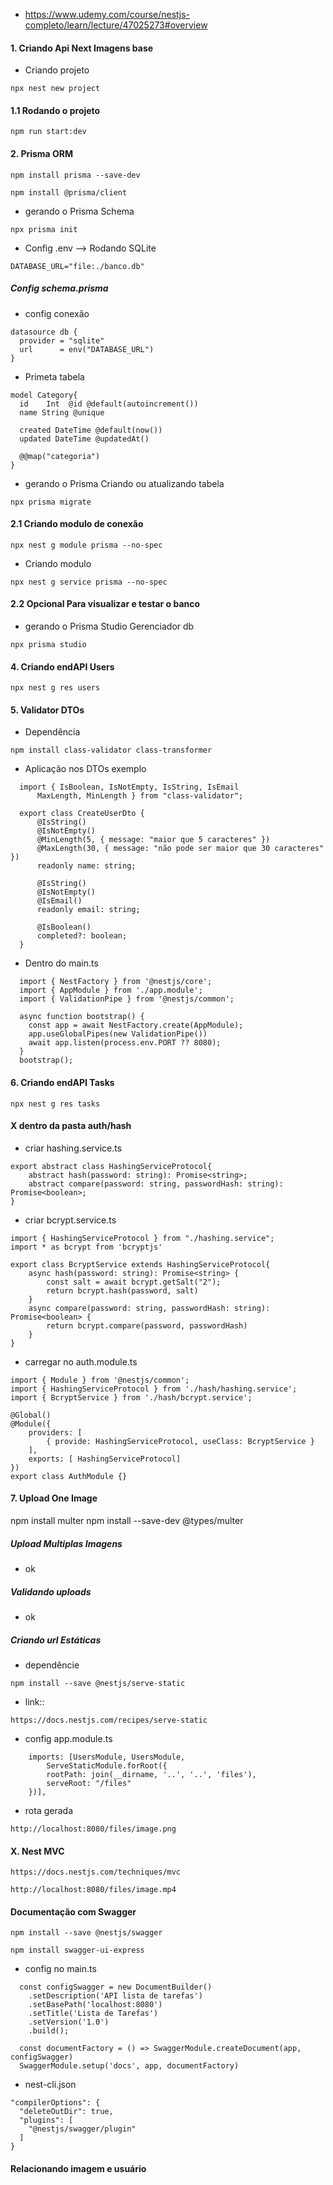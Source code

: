 * https://www.udemy.com/course/nestjs-completo/learn/lecture/47025273#overview

#### 1. Criando Api Next Imagens base

* Criando projeto
```
npx nest new project
```

#### 1.1 Rodando o projeto
```
npm run start:dev
```

#### 2. Prisma ORM
```
npm install prisma --save-dev
```

```
npm install @prisma/client
```

* gerando o Prisma Schema
```
npx prisma init
```

* Config .env --> Rodando SQLite
```
DATABASE_URL="file:./banco.db"
```

##### Config schema.prisma
* config conexão
```
datasource db {
  provider = "sqlite"
  url      = env("DATABASE_URL")
}
```

* Primeta tabela
```
model Category{
  id    Int  @id @default(autoincrement())
  name String @unique

  created DateTime @default(now())
  updated DateTime @updatedAt()

  @@map("categoria")
}
```

* gerando o Prisma Criando ou atualizando tabela
```
npx prisma migrate
```

#### 2.1 Criando modulo de conexão
```
npx nest g module prisma --no-spec
```

* Criando modulo
```
npx nest g service prisma --no-spec
```

#### 2.2 Opcional Para visualizar e testar o banco
* gerando o Prisma Studio Gerenciador db
```
npx prisma studio
```

#### 4. Criando endAPI Users
```
npx nest g res users
```

#### 5. Validator DTOs

* Dependência
```
npm install class-validator class-transformer
```

* Aplicação nos DTOs exemplo
```
  import { IsBoolean, IsNotEmpty, IsString, IsEmail
      MaxLength, MinLength } from "class-validator";

  export class CreateUserDto {
      @IsString()
      @IsNotEmpty()
      @MinLength(5, { message: "maior que 5 caracteres" })
      @MaxLength(30, { message: "não pode ser maior que 30 caracteres" })
      readonly name: string;
      
      @IsString()
      @IsNotEmpty()
      @IsEmail()
      readonly email: string;
      
      @IsBoolean()
      completed?: boolean;
  }
```

* Dentro do main.ts
```
  import { NestFactory } from '@nestjs/core';
  import { AppModule } from './app.module';
  import { ValidationPipe } from '@nestjs/common';

  async function bootstrap() {
    const app = await NestFactory.create(AppModule);
    app.useGlobalPipes(new ValidationPipe())
    await app.listen(process.env.PORT ?? 8080);
  }
  bootstrap();
```

#### 6. Criando endAPI Tasks
```
npx nest g res tasks
```

#### X dentro da pasta auth/hash

* criar hashing.service.ts
```
export abstract class HashingServiceProtocol{
    abstract hash(password: string): Promise<string>; 
    abstract compare(password: string, passwordHash: string): Promise<boolean>;
}
```

* criar bcrypt.service.ts
```
import { HashingServiceProtocol } from "./hashing.service";
import * as bcrypt from 'bcryptjs'

export class BcryptService extends HashingServiceProtocol{
    async hash(password: string): Promise<string> {
        const salt = await bcrypt.getSalt("2");
        return bcrypt.hash(password, salt)
    }
    async compare(password: string, passwordHash: string): Promise<boolean> {
        return bcrypt.compare(password, passwordHash)
    }
}
```

* carregar no auth.module.ts
```
import { Module } from '@nestjs/common';
import { HashingServiceProtocol } from './hash/hashing.service';
import { BcryptService } from './hash/bcrypt.service';

@Global()
@Module({
    providers: [
        { provide: HashingServiceProtocol, useClass: BcryptService }
    ],
    exports: [ HashingServiceProtocol]
})
export class AuthModule {}
```

#### 7. Upload One Image
npm install multer
npm install --save-dev @types/multer

##### Upload Multiplas Imagens
* ok

##### Validando uploads
* ok

##### Criando url Estáticas
* dependêncie
```
npm install --save @nestjs/serve-static
```

* link::
```
https://docs.nestjs.com/recipes/serve-static
```

* config app.module.ts
```
    imports: [UsersModule, UsersModule, 
        ServeStaticModule.forRoot({
        rootPath: join(__dirname, '..', '..', 'files'),
        serveRoot: "/files"
    })],
```

* rota gerada
```
http://localhost:8080/files/image.png
```


#### X. Nest MVC
```
https://docs.nestjs.com/techniques/mvc
```

```
http://localhost:8080/files/image.mp4
```

#### Documentação com Swagger

```
npm install --save @nestjs/swagger
```

```
npm install swagger-ui-express
```

* config no main.ts
```
  const configSwagger = new DocumentBuilder()
    .setDescription('API lista de tarefas')
    .setBasePath('localhost:8080')
    .setTitle('Lista de Tarefas')
    .setVersion('1.0')
    .build();

  const documentFactory = () => SwaggerModule.createDocument(app, configSwagger)
  SwaggerModule.setup('docs', app, documentFactory)
  ```

  * nest-cli.json
  ```
  "compilerOptions": {
    "deleteOutDir": true,
    "plugins": [
      "@nestjs/swagger/plugin"
    ]
  }
  ```

#### Relacionando imagem e usuário